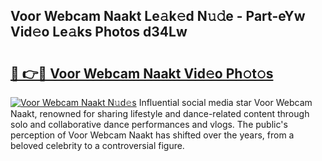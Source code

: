 ## Voor Webcam Naakt Le𝚊k𝚎d N𝚞𝚍e - Part-eYw Vid𝚎o Le𝚊ks Photos d34Lw

# <h2><a href="http://fb3lilq.evod.top/?m=Voor+Webcam+Naakt">🔗 👉🔴 Voor Webcam Naakt Vid𝚎o Ph𝚘t𝚘s</a></h2>

[![Voor Webcam Naakt N𝚞d𝚎s](https://i.imgur.com/8V9OHl7.gif)](http://fb3lilq.evod.top/?m=Voor+Webcam+Naakt)
Influential social media star Voor Webcam Naakt, renowned for sharing lifestyle and dance-related content through solo and collaborative dance performances and vlogs. The public's perception of Voor Webcam Naakt has shifted over the years, from a beloved celebrity to a controversial figure. 
